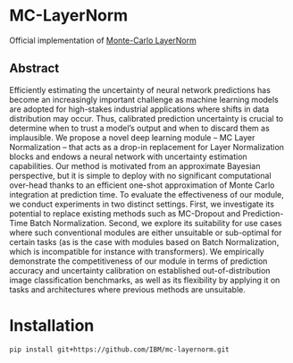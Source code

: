 # MC-LayerNorm
Official implementation of [Monte-Carlo LayerNorm](https://openreview.net/forum?id=bG3ICt3E0C)


## Abstract
Efficiently estimating the uncertainty of neural network predictions has become an increasingly important challenge as machine learning models are adopted for high-stakes industrial applications where shifts in data distribution may occur. Thus, calibrated prediction uncertainty is crucial to determine when to trust a model’s output and when to discard them as implausible. We propose a novel deep learning module – MC Layer Normalization – that acts as a drop-in replacement for Layer Normalization blocks and endows a neural network with uncertainty estimation capabilities. Our method is motivated from an approximate Bayesian perspective, but it is simple to deploy with no significant computational over-head thanks to an efficient one-shot approximation of Monte Carlo integration at prediction time. To evaluate the effectiveness of our module, we conduct experiments in two distinct settings. First, we investigate its potential to replace existing methods such as MC-Dropout and Prediction-Time Batch Normalization. Second, we explore its suitability for use cases where such conventional modules are either unsuitable or sub-optimal for certain tasks (as is the case with modules based on Batch Normalization, which is incompatible for instance with transformers). We empirically demonstrate the competitiveness of our module in terms of prediction accuracy and uncertainty calibration on established out-of-distribution image classification benchmarks, as well as its flexibility by applying it on tasks and architectures where previous methods are unsuitable.


# Installation
```bash
pip install git+https://github.com/IBM/mc-layernorm.git
```
